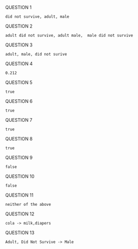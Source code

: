 QUESTION 1

```
did not survive, adult, male
```

QUESTION 2

```
adult did not survive, adult male,  male did not survive
```

QUESTION 3

```
adult, male, did not surive
```

QUESTION 4

```
0.212
```

QUESTION 5

```
true
```

QUESTION 6

```
true
```

QUESTION 7

```
true
```

QUESTION 8

```
true
```

QUESTION 9

```
false
```

QUESTION 10

```
false
```

QUESTION 11

```
neither of the above
```

QUESTION 12

```
cola -> milk,diapers
```

QUESTION 13

```
Adult, Did Not Survive -> Male
```


